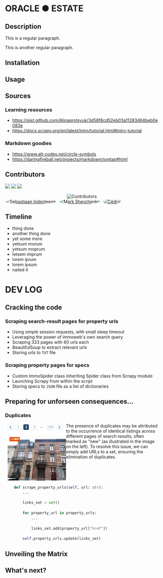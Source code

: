 # ORACLE ● ESTATE

## Description

This is a regular paragraph.

This is another regular paragraph.

## Installation


## Usage


## Sources

### Learning resources
- https://gist.github.com/Alinaprotsyuk/3d58f8cd52eb03a11283d64beb0e083e
- https://docs.scrapy.org/en/latest/intro/tutorial.html#intro-tutorial

### Markdown goodies
- https://www.alt-codes.net/circle-symbols
- https://daringfireball.net/projects/markdown/syntax#html

## Contributors

[![](https://github.com/Huraqan.png)](https://github.com/Huraqan)
[![](https://github.com/Lucky-sketch.png)](https://github.com/Lucky-sketch)
[![](https://github.com/neverforgetthisusername.png)](https://github.com/neverforgetthisusername)

<div align="center">
    <img src="contributors.svg" width="200" height="200" alt="Contributors">
</div>

<div style="display: flex; align-items: center;">
    <a href="https://github.com/Huraqan">
        <img src="https://github.com/Huraqan.png" alt="Sebastiaan Indesteege" style="border-radius: 50%; width: 200px; height: 200px; margin-right: 10px;">
    </a>
    <a href="https://github.com/Lucky-sketch">
        <img src="https://github.com/Lucky-sketch.png" alt="Mark Shevchenko" style="border-radius: 50%; width: 200px; height: 200px; margin-right: 10px;">
    </a>
    <a href="https://github.com/neverforgetthisusername">
        <img src="https://github.com/neverforgetthisusername.png" alt="Cédric" style="border-radius: 50%; width: 200px; height: 200px;">
    </a>
</div>

## Timeline

- thing done
- another thing done
- yet some more
- yetsum morum
- yetsum moprum
- letsem miprum
- lorem iprum
- lorem ipsum
- nailed it

# DEV LOG

## Cracking the code

### Scraping search-result pages for property urls
- Using simple session requests, with small sleep timeout
- Leveraging the power of immoweb's own search query
- Scraping 333 pages with 60 urls each
- BeautifulSoup to extract relevant urls
- Storing urls to `TXT` file

### Scraping property pages for specs
- Custom ImmoSpider class inheriting Spider class from Scrapy module
- Launching Scrapy from within the script
- Storing specs to `JSON` file as a list of dictionaries

## Preparing for unforseen consequences...

### Duplicates

<img src="duplicates.png" align="left" width="200px"/>
The presence of duplicates may be attributed to the occurrence of identical listings across different pages of search results, often marked as "new" (as illustrated in the image on the left). To resolve this issue, we can simply add URLs to a set, ensuring the elimination of duplicates.
<br clear="left"/>

```python
    def scrape_property_urls(self, url: str):
        ...

        links_set = set()
        
        for property_url in property_urls:
            ...
            
            links_set.add(property_url["href"])

        self.property_urls.update(links_set)
```

## Unveiling the Matrix



## What's next?


